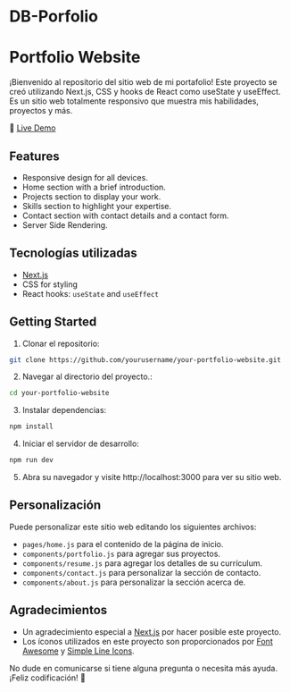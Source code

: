 # DB-Porfolio
# Portfolio Website

¡Bienvenido al repositorio del sitio web de mi portafolio! Este proyecto se creó utilizando Next.js, CSS y hooks de React como useState y useEffect. Es un sitio web totalmente responsivo que muestra mis habilidades, proyectos y más.

🚀 [Live Demo](https://db-porfolio-ten.vercel.app/)

## Features

- Responsive design for all devices.
- Home section with a brief introduction.
- Projects section to display your work.
- Skills section to highlight your expertise.
- Contact section with contact details and a contact form.
- Server Side Rendering.


## Tecnologías utilizadas

- [Next.js](https://nextjs.org/)
- CSS for styling
- React hooks: `useState` and `useEffect`

## Getting Started

1. Clonar el repositorio:

```bash
git clone https://github.com/yourusername/your-portfolio-website.git
```

2. Navegar al directorio del proyecto.:

```bash
cd your-portfolio-website
```

3. Instalar dependencias:

```bash
npm install
```

4. Iniciar el servidor de desarrollo:

```bash
npm run dev
```

5. Abra su navegador y visite http://localhost:3000 para ver su sitio web.

## Personalización

Puede personalizar este sitio web editando los siguientes archivos:

- `pages/home.js` para el contenido de la página de inicio.
- `components/portfolio.js` para agregar sus proyectos.
- `components/resume.js` para agregar los detalles de su currículum.
- `components/contact.js` para personalizar la sección de contacto.
- `components/about.js` para personalizar la sección acerca de.


## Agradecimientos

- Un agradecimiento especial a [Next.js](https://nextjs.org/) por hacer posible este proyecto.
- Los íconos utilizados en este proyecto son proporcionados por [Font Awesome](https://fontawesome.com/) y [Simple Line Icons](https://simplelineicons.github.io/).

No dude en comunicarse si tiene alguna pregunta o necesita más ayuda. ¡Feliz codificación! 🚀
```
